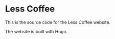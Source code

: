 # Less Coffee

This is the source code for the Less Coffee website.

The website is built with Hugo.


